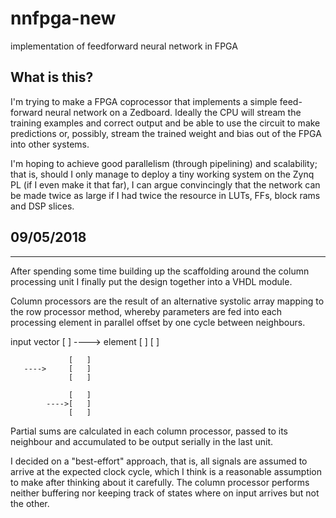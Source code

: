 # nnfpga-new
implementation of feedforward neural network in FPGA

## What is this?
I'm trying to make a FPGA coprocessor that implements a simple feed-forward neural network on a Zedboard. Ideally the CPU will
stream the training examples and correct output and be able to use the circuit to make predictions or, possibly, stream the trained
weight and bias out of the FPGA into other systems.

I'm hoping to achieve good parallelism (through pipelining) and scalability; that is, should I only manage to deploy a tiny
working system on the Zynq PL (if I even make it that far), I can argue convincingly that the network can be made twice as large
if I had twice the resource in LUTs, FFs, block rams and DSP slices.

## 09/05/2018
--------------

After spending some time building up the scaffolding around the column processing unit I finally put the design together into a
VHDL module.

Column processors are the result of an alternative systolic array mapping to the row processor method, whereby parameters are fed
into each processing element in parallel offset by one cycle between neighbours.


input vector     [   ]
----> element    [   ]
                 [   ]

                 [   ]
       ---->     [   ]
                 [   ]

                 [   ]
            ---->[   ]
                 [   ]

Partial sums are calculated in each column processor, passed to its neighbour and accumulated to be output serially in the last unit.

I decided on a "best-effort" approach, that is, all signals are assumed to arrive at the expected clock cycle, which I think is a
reasonable assumption to make after thinking about it carefully. The column processor performs neither buffering nor keeping track
of states where on input arrives but not the other.
